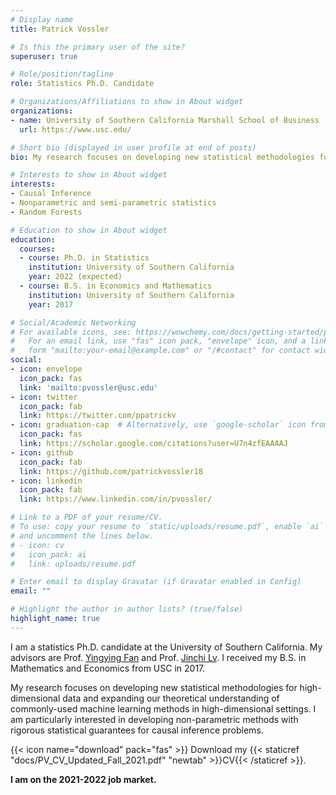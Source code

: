 ```yaml
---
# Display name
title: Patrick Vossler

# Is this the primary user of the site?
superuser: true

# Role/position/tagline
role: Statistics Ph.D. Candidate

# Organizations/Affiliations to show in About widget
organizations:
- name: University of Southern California Marshall School of Business
  url: https://www.usc.edu/

# Short bio (displayed in user profile at end of posts)
bio: My research focuses on developing new statistical methodologies for high-dimensional data and expanding our theoretical understanding of commonly-used machine learning methods in high-dimensional settings.

# Interests to show in About widget
interests:
- Causal Inference
- Nonparametric and semi-parametric statistics
- Random Forests

# Education to show in About widget
education:
  courses:
  - course: Ph.D. in Statistics
    institution: University of Southern California
    year: 2022 (expected)
  - course: B.S. in Economics and Mathematics
    institution: University of Southern California
    year: 2017

# Social/Academic Networking
# For available icons, see: https://wowchemy.com/docs/getting-started/page-builder/#icons
#   For an email link, use "fas" icon pack, "envelope" icon, and a link in the
#   form "mailto:your-email@example.com" or "/#contact" for contact widget.
social:
- icon: envelope
  icon_pack: fas
  link: 'mailto:pvossler@usc.edu'
- icon: twitter
  icon_pack: fab
  link: https://twitter.com/ppatrickv
- icon: graduation-cap  # Alternatively, use `google-scholar` icon from `ai` icon pack
  icon_pack: fas
  link: https://scholar.google.com/citations?user=U7n4zfEAAAAJ
- icon: github
  icon_pack: fab
  link: https://github.com/patrickvossler18
- icon: linkedin
  icon_pack: fab
  link: https://www.linkedin.com/in/pvossler/

# Link to a PDF of your resume/CV.
# To use: copy your resume to `static/uploads/resume.pdf`, enable `ai` icons in `params.toml`, 
# and uncomment the lines below.
# - icon: cv
#   icon_pack: ai
#   link: uploads/resume.pdf

# Enter email to display Gravatar (if Gravatar enabled in Config)
email: ""

# Highlight the author in author lists? (true/false)
highlight_name: true
---
```


I am a statistics Ph.D. candidate at the University of Southern California. My advisors are Prof. [Yingying Fan](http://faculty.marshall.usc.edu/Yingying-Fan/) and Prof. [Jinchi Lv](http://faculty.marshall.usc.edu/jinchi-lv). I received my B.S. in Mathematics and Economics from USC in 2017.


My research focuses on developing new statistical methodologies for high-dimensional data and expanding our theoretical understanding of commonly-used machine learning methods in high-dimensional settings. I am particularly interested in developing non-parametric methods with rigorous statistical guarantees for causal inference problems.

{{< icon name="download" pack="fas" >}} Download my {{< staticref "docs/PV_CV_Updated_Fall_2021.pdf" "newtab" >}}CV{{< /staticref >}}.

<b>I am on the 2021-2022 job market.</b>


